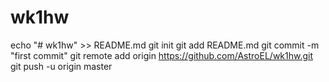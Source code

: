 # wk1hw

echo "# wk1hw" >> README.md
git init
git add README.md
git commit -m "first commit"
git remote add origin https://github.com/AstroEL/wk1hw.git
git push -u origin master

